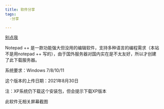 ```yaml
---
title: 软件分享
tags:
  -分享

---
```


[别点我](http://shiyusen.tk/404)


Notepad ++ 是一款功能强大但没用的编辑软件，支持多种语言的编程需求（本站不是用notepad ++ 写的），由于国外服务器对国内实在是不太友好，所以才创建了此下载服务器。

系统要求：Windows 7/8/10/11

这个版本的上传日期：2021年8月30日

注：XP系统仍下载这个安装包，但会提示下载XP版本

此软件无相关屏幕截图

